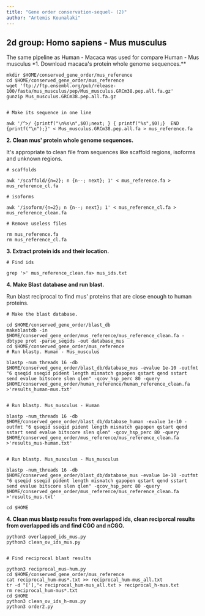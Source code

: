 ```yaml
---
title: "Gene order conservation-sequel- (2)"
author: "Artemis Kounalaki"
---
```


## 2d group: Homo sapiens - Mus musculus <br />
The same pipeline as Human - Macaca was used for compare Human - Mus musculus
*1. Download macaca's protein whole genome sequences.**<br />
```
mkdir $HOME/conserved_gene_order/mus_reference
cd $HOME/conserved_gene_order/mus_reference
wget 'ftp://ftp.ensembl.org/pub/release-100/fasta/mus_musculus/pep/Mus_musculus.GRCm38.pep.all.fa.gz'
gunzip Mus_musculus.GRCm38.pep.all.fa.gz


# Make its sequence in one line

awk '/^>/ {printf("\n%s\n",$0);next; } { printf("%s",$0);}  END {printf("\n");}' < Mus_musculus.GRCm38.pep.all.fa > mus_reference.fa

```
**2. Clean mus' protein whole genome sequences.**

It's appropriate to clean file from sequences like scaffold regions, isoforms and unknown regions.<br/>

```
# scaffolds

awk '/scaffold/{n=2}; n {n--; next}; 1' < mus_reference.fa > mus_reference_cl.fa

# isoforms

awk '/isoform/{n=2}; n {n--; next}; 1' < mus_reference_cl.fa > mus_reference_clean.fa

# Remove useless files

rm mus_reference.fa
rm mus_reference_cl.fa
```

**3. Extract protein ids and their location.**
<br/>
```
# Find ids

grep '>' mus_reference_clean.fa> mus_ids.txt
```
**4. Make Blast database and run blast.**

Run blast reciprocal to find mus' proteins that are close enough to human proteins.
<br/>
```
# Make the blast database.

cd $HOME/conserved_gene_order/blast_db
makeblastdb -in $HOME/conserved_gene_order/mus_reference/mus_reference_clean.fa -dbtype prot -parse_seqids -out database_mus
cd $HOME/conserved_gene_order/mus_reference
# Run blastp. Human - Mus_musculus

blastp -num_threads 16 -db $HOME/conserved_gene_order/blast_db/database_mus -evalue 1e-10 -outfmt "6 qseqid sseqid pident length mismatch gapopen qstart qend sstart send evalue bitscore slen qlen" -qcov_hsp_perc 80 -query $HOME/conserved_gene_order/human_reference/human_reference_clean.fa >'results_human-mus.txt'


# Run blastp. Mus_musculus - Human

blastp -num_threads 16 -db $HOME/conserved_gene_order/blast_db/database_human -evalue 1e-10 -outfmt "6 qseqid sseqid pident length mismatch gapopen qstart qend sstart send evalue bitscore slen qlen" -qcov_hsp_perc 80 -query $HOME/conserved_gene_order/mus_reference/mus_reference_clean.fa >'results_mus-human.txt'


# Run blastp. Mus_musculus - Mus_musculus

blastp -num_threads 16 -db $HOME/conserved_gene_order/blast_db/database_mus -evalue 1e-10 -outfmt "6 qseqid sseqid pident length mismatch gapopen qstart qend sstart send evalue bitscore slen qlen" -qcov_hsp_perc 80 -query $HOME/conserved_gene_order/mus_reference/mus_reference_clean.fa >'results_mus.txt'

cd $HOME
```
**4. Clean mus blastp results from overlapped ids, clean reciporcal results from overlapped ids and find CGO and nCGO.**<br />
```
python3 overlapped_ids_mus.py
python3 clean_ov_ids_mus.py


# Find reciprocal blast results

python3 reciprocal_mus-hum.py
cd $HOME/conserved_gene_order/mus_reference
cat reciprocal_hum-mus*.txt >> reciprocal_hum-mus_all.txt
tr -d "['],"< reciprocal_hum-mus_all.txt > reciprocal_h-mus.txt
rm reciprocal_hum-mus*.txt
cd $HOME
python3 clean_ov_ids_h-mus.py
python3 order2.py
```
